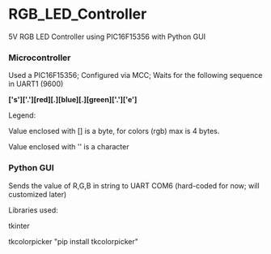# RGB_LED_Controller
5V RGB LED Controller using PIC16F15356 with Python GUI

### Microcontroller
Used a PIC16F15356; Configured via MCC; Waits for the following sequence in UART1 (9600)

**['s']['.'][red][.][blue][.][green]['.']['e']**

Legend:

Value enclosed with [] is a byte, for colors (rgb) max is 4 bytes.

Value enclosed with '' is a character

### Python GUI
Sends the value of R,G,B in string to UART COM6 (hard-coded for now; will customized later)

Libraries used:

tkinter

tkcolorpicker "pip install tkcolorpicker"

